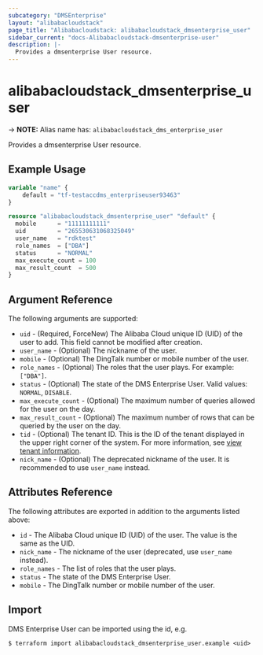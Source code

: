 ```yaml
---
subcategory: "DMSEnterprise"
layout: "alibabacloudstack"
page_title: "Alibabacloudstack: alibabacloudstack_dmsenterprise_user"
sidebar_current: "docs-Alibabacloudstack-dmsenterprise-user"
description: |- 
  Provides a dmsenterprise User resource.
---
```


# alibabacloudstack_dmsenterprise_user
-> **NOTE:** Alias name has: `alibabacloudstack_dms_enterprise_user`

Provides a dmsenterprise User resource.

## Example Usage

```terraform
variable "name" {
    default = "tf-testaccdms_enterpriseuser93463"
}

resource "alibabacloudstack_dmsenterprise_user" "default" {
  mobile      = "11111111111"
  uid         = "265530631068325049"
  user_name   = "rdktest"
  role_names  = ["DBA"]
  status      = "NORMAL"
  max_execute_count = 100
  max_result_count  = 500
}
```

## Argument Reference

The following arguments are supported:

* `uid` - (Required, ForceNew) The Alibaba Cloud unique ID (UID) of the user to add. This field cannot be modified after creation.
* `user_name` - (Optional) The nickname of the user.
* `mobile` - (Optional) The DingTalk number or mobile number of the user.
* `role_names` - (Optional) The roles that the user plays. For example: `["DBA"]`.
* `status` - (Optional) The state of the DMS Enterprise User. Valid values: `NORMAL`, `DISABLE`.
* `max_execute_count` - (Optional) The maximum number of queries allowed for the user on the day.
* `max_result_count` - (Optional) The maximum number of rows that can be queried by the user on the day.
* `tid` - (Optional) The tenant ID. This is the ID of the tenant displayed in the upper right corner of the system. For more information, see [view tenant information](https://www.alibabacloud.com/help/doc-detail/181330.htm).
* `nick_name` - (Optional) The deprecated nickname of the user. It is recommended to use `user_name` instead.

## Attributes Reference

The following attributes are exported in addition to the arguments listed above:

* `id` - The Alibaba Cloud unique ID (UID) of the user. The value is the same as the UID.
* `nick_name` - The nickname of the user (deprecated, use `user_name` instead).
* `role_names` - The list of roles that the user plays.
* `status` - The state of the DMS Enterprise User.
* `mobile` - The DingTalk number or mobile number of the user.

## Import

DMS Enterprise User can be imported using the id, e.g.

```
$ terraform import alibabacloudstack_dmsenterprise_user.example <uid>
```
